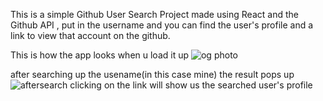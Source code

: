 This is a simple Github User Search Project made using React and the Github API , put in the username and you can find the user's profile and a link to view that account on the github.

This is how the app looks when u load it up 
![og photo](https://github.com/a-mix1/GitSearch/assets/127145709/0a742252-a4c8-4847-bac2-8802bc16da8b)

after searching up the usename(in this case mine) the result pops up
![aftersearch](https://github.com/a-mix1/GitSearch/assets/127145709/201c7b79-3029-41b6-a36c-68d0a192bef4)
clicking on the link will show us the searched user's profile
